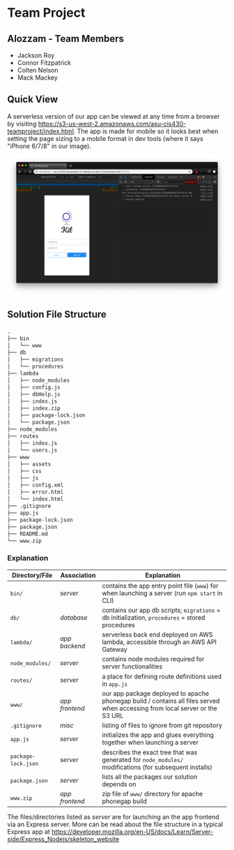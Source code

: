 # Team Project #

<!-- This file uses Markdown and is best viewed in a Markdown file viewer. An alternative is to simply view the file online at https://github.com/cafitzp1/KitMobileApp (scroll down a bit once on the page) -->

## Alozzam - Team Members ##

- Jackson Roy
- Connor Fitzpatrick
- Colten Nelson
- Mack Mackey

## Quick View ##

A serverless version of our app can be viewed at any time from a browser by visiting https://s3-us-west-2.amazonaws.com/asu-cis430-teamproject/index.html. The app is made for mobile so it looks best when setting the page sizing to a mobile format in dev tools (where it says "iPhone 6/7/8" in our image).

![Team Project Homepage](./www/assets/kit-s3.png)

## Solution File Structure ##

    .
    ├── bin
    │   └── www
    ├── db
    │   ├── migrations
    │   └── procedures
    ├── lambda
    │   ├── node_modules
    │   ├── config.js
    │   ├── dbHelp.js
    │   ├── index.js
    │   ├── index.zip
    │   ├── package-lock.json
    │   └── package.json
    ├── node_modules
    ├── routes
    │   ├── index.js
    │   └── users.js
    ├── www
    │   ├── assets
    │   ├── css
    │   ├── js
    │   ├── config.xml
    │   ├── error.html
    │   └── index.html
    ├── .gitignore
    ├── app.js
    ├── package-lock.json
    ├── package.json
    ├── README.md
    └── www.zip

### Explanation ###

Directory/File      | Association     | Explanation
---                 | ---             | ---
`bin/`              | *server*        | contains the app entry point file  (`www`) for when launching a server (run `npm start` in CLI)
`db/`               | *database*      | contains our app db scripts; `migrations` = db initialization, `procedures` = stored procedures
`lambda/`           | *app backend*   | serverless back end deployed on AWS lambda, accessible through an AWS API Gateway
`node_modules/`     | *server*        | contains node modules required for server functionalities
`routes/`           | *server*        | a place for defining route definitions used in `app.js`
`www/`              | *app frontend*  | our app package deployed to apache phonegap build / contains all files served when accessing from local server or the S3 URL
`.gitignore`        | *misc*          | listing of files to ignore from git repository
`app.js`            | *server*        | initializes the app and glues everything together when launching a server
`package-lock.json` | *server*        | describes the exact tree that was generated for `node_modules/` modifications (for subsequent installs)
`package.json`      | *server*        | lists all the packages our solution depends on
`www.zip`           | *app frontend*  | zip file of `www/` directory for apache phonegap build

The files/directories listed as *server* are for launching an the app frontend via an Express server. More can be read about the file structure in a typical Express app at https://developer.mozilla.org/en-US/docs/Learn/Server-side/Express_Nodejs/skeleton_website